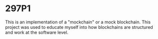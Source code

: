 # 297P1
This is an implementation of a "mockchain" or a mock blockchain. This project was used to educate myself into how blockchains are structured and work at the software level.
